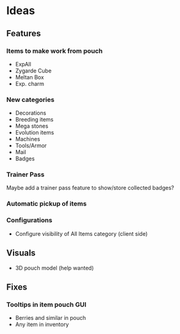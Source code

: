 # Ideas

## Features

### Items to make work from pouch

- ExpAll
- Zygarde Cube
- Meltan Box
- Exp. charm

### New categories

- Decorations
- Breeding items
- Mega stones
- Evolution items
- Machines
- Tools/Armor
- Mail
- Badges

### Trainer Pass

Maybe add a trainer pass feature to show/store collected badges?

### Automatic pickup of items

### Configurations

- Configure visibility of All Items category (client side)

## Visuals

- 3D pouch model (help wanted)

## Fixes

### Tooltips in item pouch GUI

- Berries and similar in pouch
- Any item in inventory